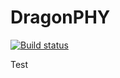 # DragonPHY

[![Build status](https://badge.buildkite.com/8899f5b8fb2d33e44487f04074f080877430b1241e1dc421e5.svg)](https://buildkite.com/stanford-aha/dragonphy)

Test
